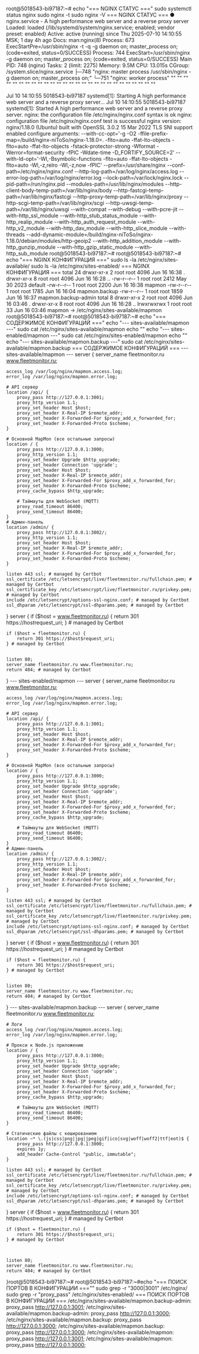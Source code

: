 root@5018543-bi97187:~# echo "=== NGINX СТАТУС ==="
sudo systemctl status nginx
sudo nginx -t
sudo nginx -V
=== NGINX СТАТУС ===
● nginx.service - A high performance web server and a reverse proxy server
     Loaded: loaded (/lib/systemd/system/nginx.service; enabled; vendor preset: enabled)
     Active: active (running) since Thu 2025-07-10 14:10:55 MSK; 1 day 4h ago
       Docs: man:nginx(8)
    Process: 673 ExecStartPre=/usr/sbin/nginx -t -q -g daemon on; master_process on; (code=exited, status=0/SUCCESS)
    Process: 744 ExecStart=/usr/sbin/nginx -g daemon on; master_process on; (code=exited, status=0/SUCCESS)
   Main PID: 748 (nginx)
      Tasks: 2 (limit: 2275)
     Memory: 9.5M
        CPU: 13.015s
     CGroup: /system.slice/nginx.service
             ├─748 "nginx: master process /usr/sbin/nginx -g daemon on; master_process on;"
             └─751 "nginx: worker process" "" "" "" "" "" "" "" "" "" "" "" "" "" "" "" "" "" "" "" "" "" "" "" "" "" "" ""

Jul 10 14:10:55 5018543-bi97187 systemd[1]: Starting A high performance web server and a reverse proxy server...
Jul 10 14:10:55 5018543-bi97187 systemd[1]: Started A high performance web server and a reverse proxy server.
nginx: the configuration file /etc/nginx/nginx.conf syntax is ok
nginx: configuration file /etc/nginx/nginx.conf test is successful
nginx version: nginx/1.18.0 (Ubuntu)
built with OpenSSL 3.0.2 15 Mar 2022
TLS SNI support enabled
configure arguments: --with-cc-opt='-g -O2 -ffile-prefix-map=/build/nginx-niToSo/nginx-1.18.0=. -flto=auto -ffat-lto-objects -flto=auto -ffat-lto-objects -fstack-protector-strong -Wformat -Werror=format-security -fPIC -Wdate-time -D_FORTIFY_SOURCE=2' --with-ld-opt='-Wl,-Bsymbolic-functions -flto=auto -ffat-lto-objects -flto=auto -Wl,-z,relro -Wl,-z,now -fPIC' --prefix=/usr/share/nginx --conf-path=/etc/nginx/nginx.conf --http-log-path=/var/log/nginx/access.log --error-log-path=/var/log/nginx/error.log --lock-path=/var/lock/nginx.lock --pid-path=/run/nginx.pid --modules-path=/usr/lib/nginx/modules --http-client-body-temp-path=/var/lib/nginx/body --http-fastcgi-temp-path=/var/lib/nginx/fastcgi --http-proxy-temp-path=/var/lib/nginx/proxy --http-scgi-temp-path=/var/lib/nginx/scgi --http-uwsgi-temp-path=/var/lib/nginx/uwsgi --with-compat --with-debug --with-pcre-jit --with-http_ssl_module --with-http_stub_status_module --with-http_realip_module --with-http_auth_request_module --with-http_v2_module --with-http_dav_module --with-http_slice_module --with-threads --add-dynamic-module=/build/nginx-niToSo/nginx-1.18.0/debian/modules/http-geoip2 --with-http_addition_module --with-http_gunzip_module --with-http_gzip_static_module --with-http_sub_module
root@5018543-bi97187:~#
root@5018543-bi97187:~# echo "=== NGINX КОНФИГУРАЦИЯ ==="
sudo ls -la /etc/nginx/sites-available/
sudo ls -la /etc/nginx/sites-enabled/
=== NGINX КОНФИГУРАЦИЯ ===
total 24
drwxr-xr-x 2 root root 4096 Jun 16 16:38 .
drwxr-xr-x 8 root root 4096 Jun 16 16:28 ..
-rw-r--r-- 1 root root 2412 May 30  2023 default
-rw-r--r-- 1 root root 2200 Jun 16 16:38 mapmon
-rw-r--r-- 1 root root 1785 Jun 16 16:04 mapmon.backup
-rw-r--r-- 1 root root 1859 Jun 16 16:37 mapmon.backup-admin
total 8
drwxr-xr-x 2 root root 4096 Jun 16 03:46 .
drwxr-xr-x 8 root root 4096 Jun 16 16:28 ..
lrwxrwxrwx 1 root root   33 Jun 16 03:46 mapmon -> /etc/nginx/sites-available/mapmon
root@5018543-bi97187:~#
root@5018543-bi97187:~# echo "=== СОДЕРЖИМОЕ КОНФИГУРАЦИЙ ==="
echo "--- sites-available/mapmon ---"
sudo cat /etc/nginx/sites-available/mapmon
echo ""
echo "--- sites-enabled/mapmon ---"
sudo cat /etc/nginx/sites-enabled/mapmon
echo ""
echo "--- sites-available/mapmon.backup ---"
sudo cat /etc/nginx/sites-available/mapmon.backup
=== СОДЕРЖИМОЕ КОНФИГУРАЦИЙ ===
--- sites-available/mapmon ---
server {
    server_name fleetmonitor.ru www.fleetmonitor.ru;

    access_log /var/log/nginx/mapmon.access.log;
    error_log /var/log/nginx/mapmon.error.log;

    # API сервер
    location /api/ {
        proxy_pass http://127.0.0.1:3001;
        proxy_http_version 1.1;
        proxy_set_header Host $host;
        proxy_set_header X-Real-IP $remote_addr;
        proxy_set_header X-Forwarded-For $proxy_add_x_forwarded_for;
        proxy_set_header X-Forwarded-Proto $scheme;
    }

    # Основной MapMon (все остальные запросы)
    location / {
        proxy_pass http://127.0.0.1:3000;
        proxy_http_version 1.1;
        proxy_set_header Upgrade $http_upgrade;
        proxy_set_header Connection 'upgrade';
        proxy_set_header Host $host;
        proxy_set_header X-Real-IP $remote_addr;
        proxy_set_header X-Forwarded-For $proxy_add_x_forwarded_for;
        proxy_set_header X-Forwarded-Proto $scheme;
        proxy_cache_bypass $http_upgrade;

        # Таймауты для WebSocket (MQTT)
        proxy_read_timeout 86400;
        proxy_send_timeout 86400;
    }
    # Админ-панель
    location /admin/ {
        proxy_pass http://127.0.0.1:3002/;
        proxy_http_version 1.1;
        proxy_set_header Host $host;
        proxy_set_header X-Real-IP $remote_addr;
        proxy_set_header X-Forwarded-For $proxy_add_x_forwarded_for;
        proxy_set_header X-Forwarded-Proto $scheme;
    }

    listen 443 ssl; # managed by Certbot
    ssl_certificate /etc/letsencrypt/live/fleetmonitor.ru/fullchain.pem; # managed by Certbot
    ssl_certificate_key /etc/letsencrypt/live/fleetmonitor.ru/privkey.pem; # managed by Certbot
    include /etc/letsencrypt/options-ssl-nginx.conf; # managed by Certbot
    ssl_dhparam /etc/letsencrypt/ssl-dhparams.pem; # managed by Certbot


}
server {
    if ($host = www.fleetmonitor.ru) {
        return 301 https://$host$request_uri;
    } # managed by Certbot


    if ($host = fleetmonitor.ru) {
        return 301 https://$host$request_uri;
    } # managed by Certbot


    listen 80;
    server_name fleetmonitor.ru www.fleetmonitor.ru;
    return 404; # managed by Certbot




}
--- sites-enabled/mapmon ---
server {
    server_name fleetmonitor.ru www.fleetmonitor.ru;

    access_log /var/log/nginx/mapmon.access.log;
    error_log /var/log/nginx/mapmon.error.log;

    # API сервер
    location /api/ {
        proxy_pass http://127.0.0.1:3001;
        proxy_http_version 1.1;
        proxy_set_header Host $host;
        proxy_set_header X-Real-IP $remote_addr;
        proxy_set_header X-Forwarded-For $proxy_add_x_forwarded_for;
        proxy_set_header X-Forwarded-Proto $scheme;
    }

    # Основной MapMon (все остальные запросы)
    location / {
        proxy_pass http://127.0.0.1:3000;
        proxy_http_version 1.1;
        proxy_set_header Upgrade $http_upgrade;
        proxy_set_header Connection 'upgrade';
        proxy_set_header Host $host;
        proxy_set_header X-Real-IP $remote_addr;
        proxy_set_header X-Forwarded-For $proxy_add_x_forwarded_for;
        proxy_set_header X-Forwarded-Proto $scheme;
        proxy_cache_bypass $http_upgrade;

        # Таймауты для WebSocket (MQTT)
        proxy_read_timeout 86400;
        proxy_send_timeout 86400;
    }
    # Админ-панель
    location /admin/ {
        proxy_pass http://127.0.0.1:3002/;
        proxy_http_version 1.1;
        proxy_set_header Host $host;
        proxy_set_header X-Real-IP $remote_addr;
        proxy_set_header X-Forwarded-For $proxy_add_x_forwarded_for;
        proxy_set_header X-Forwarded-Proto $scheme;
    }

    listen 443 ssl; # managed by Certbot
    ssl_certificate /etc/letsencrypt/live/fleetmonitor.ru/fullchain.pem; # managed by Certbot
    ssl_certificate_key /etc/letsencrypt/live/fleetmonitor.ru/privkey.pem; # managed by Certbot
    include /etc/letsencrypt/options-ssl-nginx.conf; # managed by Certbot
    ssl_dhparam /etc/letsencrypt/ssl-dhparams.pem; # managed by Certbot


}
server {
    if ($host = www.fleetmonitor.ru) {
        return 301 https://$host$request_uri;
    } # managed by Certbot


    if ($host = fleetmonitor.ru) {
        return 301 https://$host$request_uri;
    } # managed by Certbot


    listen 80;
    server_name fleetmonitor.ru www.fleetmonitor.ru;
    return 404; # managed by Certbot




}
--- sites-available/mapmon.backup ---
server {
    server_name fleetmonitor.ru www.fleetmonitor.ru;

    # Логи
    access_log /var/log/nginx/mapmon.access.log;
    error_log /var/log/nginx/mapmon.error.log;

    # Прокси к Node.js приложению
    location / {
        proxy_pass http://127.0.0.1:3000;
        proxy_http_version 1.1;
        proxy_set_header Upgrade $http_upgrade;
        proxy_set_header Connection 'upgrade';
        proxy_set_header Host $host;
        proxy_set_header X-Real-IP $remote_addr;
        proxy_set_header X-Forwarded-For $proxy_add_x_forwarded_for;
        proxy_set_header X-Forwarded-Proto $scheme;
        proxy_cache_bypass $http_upgrade;

        # Таймауты для WebSocket (MQTT)
        proxy_read_timeout 86400;
        proxy_send_timeout 86400;
    }

    # Статические файлы с кешированием
    location ~* \.(js|css|png|jpg|jpeg|gif|ico|svg|woff|woff2|ttf|eot)$ {
        proxy_pass http://127.0.0.1:3000;
        expires 1y;
        add_header Cache-Control "public, immutable";
    }

    listen 443 ssl; # managed by Certbot
    ssl_certificate /etc/letsencrypt/live/fleetmonitor.ru/fullchain.pem; # managed by Certbot
    ssl_certificate_key /etc/letsencrypt/live/fleetmonitor.ru/privkey.pem; # managed by Certbot
    include /etc/letsencrypt/options-ssl-nginx.conf; # managed by Certbot
    ssl_dhparam /etc/letsencrypt/ssl-dhparams.pem; # managed by Certbot


}
server {
    if ($host = www.fleetmonitor.ru) {
        return 301 https://$host$request_uri;
    } # managed by Certbot


    if ($host = fleetmonitor.ru) {
        return 301 https://$host$request_uri;
    } # managed by Certbot



    listen 80;
    server_name fleetmonitor.ru www.fleetmonitor.ru;
    return 404; # managed by Certbot




}root@5018543-bi97187:~#
root@5018543-bi97187:~#echo "=== ПОИСК ПОРТОВ В КОНФИГУРАЦИИ ===""
sudo grep -r "3000\|3001" /etc/nginx/
sudo grep -r "proxy_pass" /etc/nginx/sites-enabled/
=== ПОИСК ПОРТОВ В КОНФИГУРАЦИИ ===
/etc/nginx/sites-available/mapmon.backup-admin:        proxy_pass http://127.0.0.1:3001;
/etc/nginx/sites-available/mapmon.backup-admin:        proxy_pass http://127.0.0.1:3000;
/etc/nginx/sites-available/mapmon.backup:        proxy_pass http://127.0.0.1:3000;
/etc/nginx/sites-available/mapmon.backup:        proxy_pass http://127.0.0.1:3000;
/etc/nginx/sites-available/mapmon:        proxy_pass http://127.0.0.1:3001;
/etc/nginx/sites-available/mapmon:        proxy_pass http://127.0.0.1:3000;